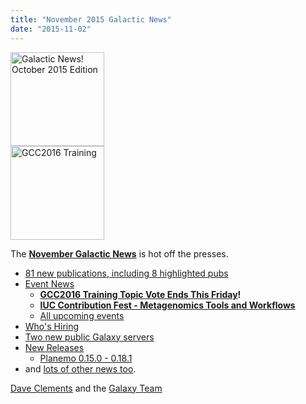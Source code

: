 ```yaml
---
title: "November 2015 Galactic News"
date: "2015-11-02"
---
```

<div class='right'>
<a href='/src/galaxy-updates/2015-11/index.md'><img src="/src/images/galaxy-logos/GalaxyNews.png" alt="Galactic News! October 2015 Edition" width=150 /></a><br />
<a href='/src/galaxy-updates/2015-11/index.md#gcc2016-training-topic-vote-ends-this-friday'><img src="/src/events/gcc2016/GCC2016TrainingLogo400.png" alt="GCC2016 Training" width="150" /></a>
</div>

The **[November Galactic News](/src/galaxy-updates/2015-11/index.md)** is hot off the presses.
* [81 new publications, including 8 highlighted pubs](/src/galaxy-updates/2015-11/index.md#new-papers)
* [Event News](/src/galaxy-updates/2015-11/index.md#events)
  * **[GCC2016 Training Topic Vote Ends This Friday](/src/galaxy-updates/2015-11/index.md#gcc2016-training-topic-vote-ends-this-friday)!**
  * **[IUC Contribution Fest - Metagenomics Tools and Workflows](/src/galaxy-updates/2015-11/index.md#iuc-contribution-fest---metagenomics-tools-and-workflows)**
  * [All upcoming events](/src/galaxy-updates/2015-11/index.md#upcoming-events)
* [Who's Hiring](/src/galaxy-updates/2015-11/index.md#whos-hiring)
* [Two new public Galaxy servers](/src/galaxy-updates/2015-11/index.md#new-public-galaxy-servers)
* [New Releases](/src/galaxy-updates/2015-11/index.md#releases)
  * [Planemo 0.15.0 - 0.18.1](/src/galaxy-updates/2015-11/index.md#planemo-0150---0181)
* and [lots of other news too](/src/galaxy-updates/2015-11/index.md#other-news).

[Dave Clements](/people/dave-clements/) and the [Galaxy Team](/src/galaxy-team/)
